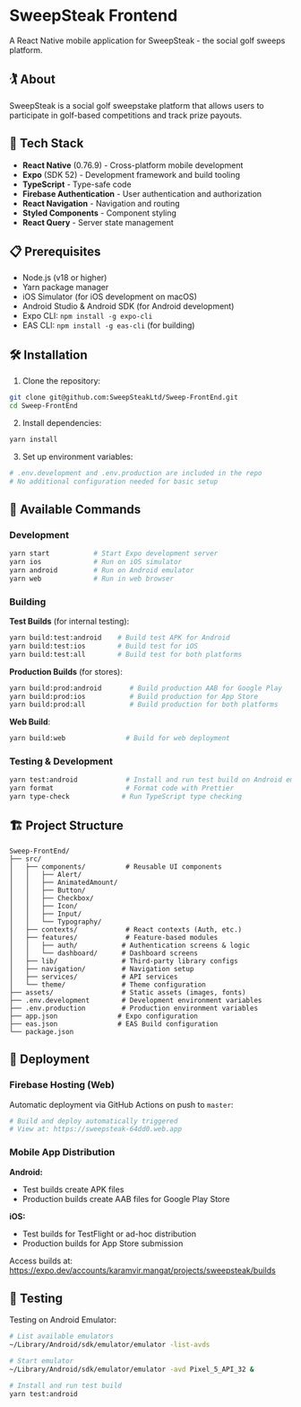 # SweepSteak Frontend

A React Native mobile application for SweepSteak - the social golf sweeps platform.

## 🏌️ About

SweepSteak is a social golf sweepstake platform that allows users to participate in golf-based competitions and track prize payouts.

## 🚀 Tech Stack

- **React Native** (0.76.9) - Cross-platform mobile development
- **Expo** (SDK 52) - Development framework and build tooling
- **TypeScript** - Type-safe code
- **Firebase Authentication** - User authentication and authorization
- **React Navigation** - Navigation and routing
- **Styled Components** - Component styling
- **React Query** - Server state management

## 📋 Prerequisites

- Node.js (v18 or higher)
- Yarn package manager
- iOS Simulator (for iOS development on macOS)
- Android Studio & Android SDK (for Android development)
- Expo CLI: `npm install -g expo-cli`
- EAS CLI: `npm install -g eas-cli` (for building)

## 🛠️ Installation

1. Clone the repository:
```bash
git clone git@github.com:SweepSteakLtd/Sweep-FrontEnd.git
cd Sweep-FrontEnd
```

2. Install dependencies:
```bash
yarn install
```

3. Set up environment variables:
```bash
# .env.development and .env.production are included in the repo
# No additional configuration needed for basic setup
```

## 🏃 Available Commands

### Development

```bash
yarn start           # Start Expo development server
yarn ios             # Run on iOS simulator
yarn android         # Run on Android emulator
yarn web             # Run in web browser
```

### Building

**Test Builds** (for internal testing):
```bash
yarn build:test:android    # Build test APK for Android
yarn build:test:ios        # Build test for iOS
yarn build:test:all        # Build test for both platforms
```

**Production Builds** (for stores):
```bash
yarn build:prod:android       # Build production AAB for Google Play
yarn build:prod:ios           # Build production for App Store
yarn build:prod:all           # Build production for both platforms
```

**Web Build**:
```bash
yarn build:web               # Build for web deployment
```

### Testing & Development

```bash
yarn test:android            # Install and run test build on Android emulator
yarn format                  # Format code with Prettier
yarn type-check             # Run TypeScript type checking
```

## 🏗️ Project Structure

```
Sweep-FrontEnd/
├── src/
│   ├── components/          # Reusable UI components
│   │   ├── Alert/
│   │   ├── AnimatedAmount/
│   │   ├── Button/
│   │   ├── Checkbox/
│   │   ├── Icon/
│   │   ├── Input/
│   │   └── Typography/
│   ├── contexts/            # React contexts (Auth, etc.)
│   ├── features/            # Feature-based modules
│   │   ├── auth/           # Authentication screens & logic
│   │   └── dashboard/      # Dashboard screens
│   ├── lib/                # Third-party library configs
│   ├── navigation/         # Navigation setup
│   ├── services/           # API services
│   └── theme/              # Theme configuration
├── assets/                 # Static assets (images, fonts)
├── .env.development        # Development environment variables
├── .env.production         # Production environment variables
├── app.json               # Expo configuration
├── eas.json               # EAS Build configuration
└── package.json
```

## 🚢 Deployment

### Firebase Hosting (Web)

Automatic deployment via GitHub Actions on push to `master`:
```bash
# Build and deploy automatically triggered
# View at: https://sweepsteak-64dd0.web.app
```

### Mobile App Distribution

**Android:**
- Test builds create APK files
- Production builds create AAB files for Google Play Store

**iOS:**
- Test builds for TestFlight or ad-hoc distribution
- Production builds for App Store submission

Access builds at: https://expo.dev/accounts/karamvir.mangat/projects/sweepsteak/builds

## 🧪 Testing

Testing on Android Emulator:
```bash
# List available emulators
~/Library/Android/sdk/emulator/emulator -list-avds

# Start emulator
~/Library/Android/sdk/emulator/emulator -avd Pixel_5_API_32 &

# Install and run test build
yarn test:android
```
